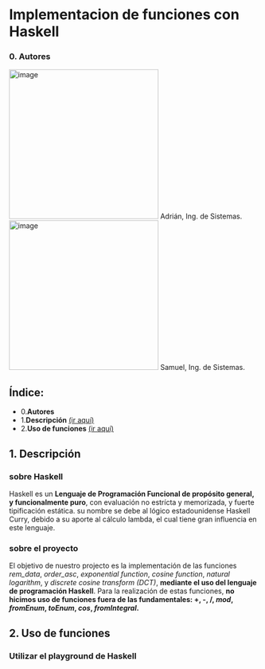 # Implementacion de funciones con Haskell  
### 0. Autores
<img width="300" height="300" alt="image" src="https://github.com/user-attachments/assets/2d5fcbec-6c16-45b9-bd9d-59972f7bb6d3" />
Adrián, Ing. de Sistemas.
<img width="300" height="300" alt="image" src="https://github.com/user-attachments/assets/f6252f47-2b96-4d9d-a273-852a970f55a9" />
Samuel, Ing. de Sistemas.
  
## Índice:
- 0.**Autores**
- 1.**Descripción** [(ir aquí)](#1-descripción)
- 2.**Uso de funciones** [(ir aquí)](#2-uso-de-funciones)



## 1. Descripción
### sobre Haskell
Haskell es un **Lenguaje de Programación Funcional de propósito general, y funcionalmente puro**, con evaluación no estrícta y memorizada, y fuerte tipificación estática. su nombre se 
debe al lógico estadounidense Haskell Curry, debido a su aporte al cálculo lambda, el cual tiene gran influencia en este lenguaje.

### sobre el proyecto
El objetivo de nuestro projecto es la implementación de las funciones *rem_data*, *order_asc*, *exponential function*, *cosine function*, *natural logarithm*, y 
*discrete cosine transform (DCT)*, **mediante el uso del lenguaje de programación Haskell**. Para la realización de estas funciones, **no hicimos uso de funciones fuera de las 
fundamentales: +, -, /, *mod*, *fromEnum*, *toEnum*, *cos*, *fromIntegral*.**  

## 2. Uso de funciones  
### Utilizar el playground de Haskell

